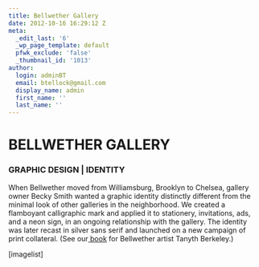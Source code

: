```yaml
---
title: Bellwether Gallery
date: 2012-10-16 16:29:12 Z
meta:
  _edit_last: '6'
  _wp_page_template: default
  pfwk_exclude: 'false'
  _thumbnail_id: '1013'
author:
  login: adminBT
  email: btellock@gmail.com
  display_name: admin
  first_name: ''
  last_name: ''
---
```


<h1>BELLWETHER GALLERY</h1>
<h3>GRAPHIC DESIGN | IDENTITY</h3>
When Bellwether moved from Williamsburg, Brooklyn to Chelsea, gallery owner Becky Smith wanted a graphic identity distinctly different from<span> the minimal look of other galleries in the neighborhood</span>. We created a flamboyant calligraphic mark and applied it to stationery, invitations, ads, and a neon sign, in an ongoing relationship with the gallery. The identity was later recast in silver sans serif and launched on a new campaign of print collateral. (See our<a href="http://thegraphicsoffice.com/portfolio/tanyth-berkeley-the-frequency/"> book</a> for Bellwether artist Tanyth Berkeley.)


[imagelist]
